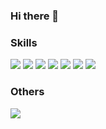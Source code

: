 ### Hi there 👋

### Skills
[![](https://img.shields.io/badge/-PHP-000?style=flat&logo=PHP)](https://www.php.net/)
[![](https://img.shields.io/badge/-JavaScript-000?style=flat&logo=JavaScript)](https://developer.mozilla.org/ja/docs/Web/JavaScript/)
[![](https://img.shields.io/badge/-MySQL-000?style=flat&logo=MySQL)](https://www.mysql.com/)
[![](https://img.shields.io/badge/-SQLServer-000?style=flat&logo=MicrosoftSQLServer)](https://learn.microsoft.com/ja-jp/sql/?view=sql-server-ver16/)
[![](https://img.shields.io/badge/-Jenkins-000?style=flat&logo=Jenkins)](https://www.jenkins.io/)
[![](https://img.shields.io/badge/-Git-000?style=flat&logo=Git)](https://git-scm.com/)
[![](https://img.shields.io/badge/-Subversion-000?style=flat&logo=Subversion)](https://subversion.apache.org/)

### Others
![](https://komarev.com/ghpvc/?username=Ken-tk&color=green)
